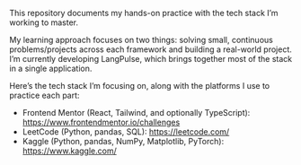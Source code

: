 This repository documents my hands-on practice with the tech stack I’m working to master.

My learning approach focuses on two things: solving small, continuous problems/projects across each framework and building a real-world project. I’m currently developing LangPulse, which brings together most of the stack in a single application.

Here’s the tech stack I’m focusing on, along with the platforms I use to practice each part:

- Frontend Mentor (React, Tailwind, and optionally TypeScript): https://www.frontendmentor.io/challenges
- LeetCode (Python, pandas, SQL): https://leetcode.com/
- Kaggle (Python, pandas, NumPy, Matplotlib, PyTorch): https://www.kaggle.com/